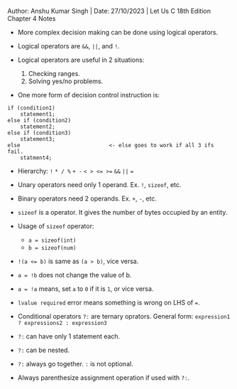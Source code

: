 Author: Anshu Kumar Singh | Date: 27/10/2023 | Let Us C 18th Edition Chapter 4 Notes

- More complex decision making can be done using logical operators.

- Logical operators are `&&`, `||`, and `!`.

- Logical operators are useful in 2 situations: 
    1) Checking ranges.
    2) Solving yes/no problems.

- One more form of decision control instruction is: 
```
if (condition1)
    statement1;
else if (condition2)
    statement2;
else if (condition3)
    statement3;
else                            <- else goes to work if all 3 ifs fail.
    statment4;
```

- Hierarchy: `!`    `* / %`   `+ -`    `< > <= >=`    `&&`    `||`    `=`

- Unary operators need only 1 operand. Ex. `!`, `sizeof`, etc.

- Binary operators need 2 operands. Ex. `+`, `-`, etc.

- `sizeof` is a operator. It gives the number of bytes occupied by an entity.

- Usage of `sizeof` operator: 
    - `a = sizeof(int)`
    - `b = sizeof(num)`

- `!(a <= b)` is same as `(a > b)`, vice versa.

- `a = !b` does not change the value of b.

- `a = !a` means, set `a` to `0` if it is `1`, or vice versa.

- `lvalue required` error means something is wrong on LHS of `=`.

- Conditional operators `?:` are ternary oprators. General form: `expression1 ? expressions2 : expression3`

- `?:` can have only 1 statement each.

- `?:` can be nested.

- `?:` always go together. `:` is not optional.

- Always parenthesize assignment operation if used with `?:`.